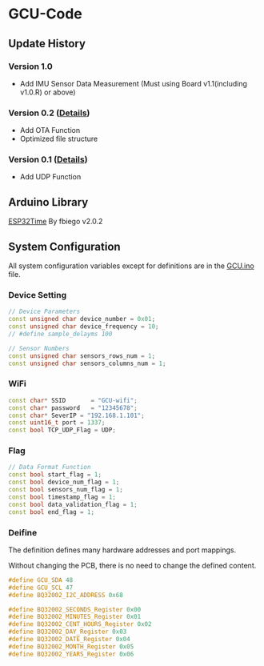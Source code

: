 # GCU-Code
## Update History
### Version 1.0 
- Add IMU Sensor Data Measurement (Must using Board v1.1(including v1.0.R) or above)
### Version 0.2 ([Details](v0.2/README.md))
- Add OTA Function
- Optimized file structure
### Version 0.1 ([Details](v0.1/README.md))
- Add UDP Function

## Arduino Library
[ESP32Time](https://www.arduinolibraries.info/libraries/esp32-time) By fbiego v2.0.2

## System Configuration
All system configuration variables except for definitions are in the [GCU.ino](v0.1/GCU.ino) file.

### Device Setting
```cpp
// Device Parameters
const unsigned char device_number = 0x01;
const unsigned char device_frequency = 10;
// #define sample_delayms 100

// Sensor Numbers
const unsigned char sensors_rows_num = 1;
const unsigned char sensors_columns_num = 1;
```

### WiFi
```cpp
const char* SSID       = "GCU-wifi";
const char* password   = "12345678";
const char* SeverIP = "192.168.1.101";
const uint16_t port = 1337;
const bool TCP_UDP_Flag = UDP;
```

### Flag
```cpp
// Data Format Function
const bool start_flag = 1;
const bool device_num_flag = 1;
const bool sensors_num_flag = 1;
const bool timestamp_flag = 1;
const bool data_validation_flag = 1;
const bool end_flag = 1;
```

### Deifine

The definition defines many hardware addresses and port mappings. 

Without changing the PCB, there is no need to change the defined content.

```cpp
#define GCU_SDA 48
#define GCU_SCL 47
#define BQ32002_I2C_ADDRESS 0x68

#define BQ32002_SECONDS_Register 0x00
#define BQ32002_MINUTES_Register 0x01
#define BQ32002_CENT_HOURS_Register 0x02
#define BQ32002_DAY_Register 0x03
#define BQ32002_DATE_Register 0x04
#define BQ32002_MONTH_Register 0x05
#define BQ32002_YEARS_Register 0x06
```
